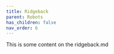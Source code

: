 ```yaml
---
title: Ridgeback
parent: Robots
has_children: false
nav_order: 6
---
```


This is some content on the ridgeback.md